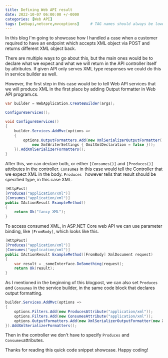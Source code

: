 ```yaml
---
title: Defining Web API result
date: 2022-10-07 06:00:00 +/-0000
categories: [Web API]
tags: [webapi,netcore,mvcoptions]     # TAG names should always be lowercase
---
```


In this blog I'm going to showcase how I handled a case when a customer required to have an endpoint which accepts XML object via POST and returns different XML object back.
 
There are multiple ways to go about this, but the main ones would be to declare what we expect and what we will return in the API controller itself by attributes. If given API only serves XML type responses we could do this in service builder as well.
 
However, the first step in this case would be to tell Web API services that we will produce XML in the first place by adding Output formatter in Web API program.cs.


```csharp
var builder = WebApplication.CreateBuilder(args);

ConfigureServices();

void ConfigureServices()
{
    builder.Services.AddMvc(options =>
    {
        options.OutputFormatters.Add(new XmlSerializerOutputFormatter(
            new XmlWriterSettings { OmitXmlDeclaration = false }));
    }).AddXmlSerializerFormatters();
}
```

After this, we can declare both, or either `[Consumes()]` and `[Produces()]` attributes in the controller. `Consumes` in this case would tell the Controller that we expect XML in the body. `Produces ` however tells that result should be specified type, in this case XML.

```csharp
[HttpPost]
[Produces("application/xml")]
[Consumes("application/xml")]
public IActionResult ExampleMethod()
{
    return Ok("fancy XML");
}
```

To access consumed XML, in ASP.NET Core web API we can use parameter binding, like `[FromBody]`, which looks like this.

```csharp
[HttpPost]
[Produces("application/xml")]
[Consumes("application/xml")]
public IActionResult ExampleMethod([FromBody] XmlDocument request)
{
    var result = _someInterface.DoSomething(request);
    return Ok(result);
}
```

As I mentioned in the beginning of this blogpost, we can also set `Produces` and `Consumes` in the service builder, in the same code block that declares output formatting.

```csharp
builder.Services.AddMvc(options =>
{
    options.Filters.Add(new ProducesAttribute("application/xml"));
    options.Filters.Add(new ConsumesAttribute("application/xml"));
    options.OutputFormatters.Add(new XmlSerializerOutputFormatter(new XmlWriterSettings{OmitXmlDeclaration = false}));
}).AddXmlSerializerFormatters();
```

Then in the controller we don't have to specify `Produces` and `Consumes`attributes.
 
Thanks for reading this quick code snippet showcase. Happy coding!
